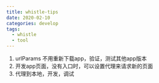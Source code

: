 ```yaml
---
title: whistle-tips
date: 2020-02-10
categories: develop
tags:
  - whistle
  - tool
---
```

  
1. urlParams 不用重新下载app，验证，测试其他app版本
2. 开发app页面，没有入口时，可以设置代理来请求新的页面
3. 代理到本地，开发，调试
